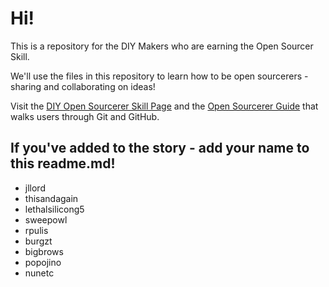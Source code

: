 # Hi! 
This is a repository for the DIY Makers who are earning the Open Sourcer Skill.

We'll use the files in this repository to learn how to be open sourcerers - sharing and collaborating on ideas! 

Visit the [DIY Open Sourcerer Skill Page](http://www.diy.org/skills/OpenSourcerer) and the [Open Sourcerer Guide](http://opensourcerer.diy.org) that walks users through Git and GitHub.

## If you've added to the story - add your name to this readme.md!

* jllord
* thisandagain
* lethalsilicong5
* sweepowl
* rpulis
* burgzt
* bigbrows
* popojino
* nunetc
